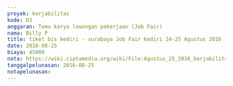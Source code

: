 ```yaml
---
proyek: kerjabilitas
kode: D3
anggaran: Temu karya lowongan pekerjaan (Job Fair)
nama: Billy P
title: tiket bis kediri - surabaya Job Fair Kediri 24-25 Agustus 2016
date: 2016-08-25
biaya: 45000
nota: https://wiki.ciptamedia.org/wiki/File:Agustus_25_2016_kerjabilitas_D3_bus_billy156.jpg
tanggalpelunasan: 2016-08-25
notapelunasan:
---
```

